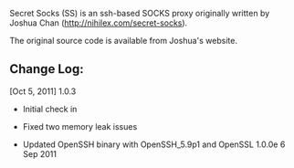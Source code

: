 Secret Socks (SS) is an ssh-based SOCKS proxy originally written by Joshua Chan (http://nihilex.com/secret-socks). 

The original source code is available from Joshua's website. 

Change Log:
-----------

[Oct 5, 2011] 1.0.3
- Initial check in

- Fixed two memory leak issues

- Updated OpenSSH binary with OpenSSH_5.9p1 and OpenSSL 1.0.0e 6 Sep 2011
